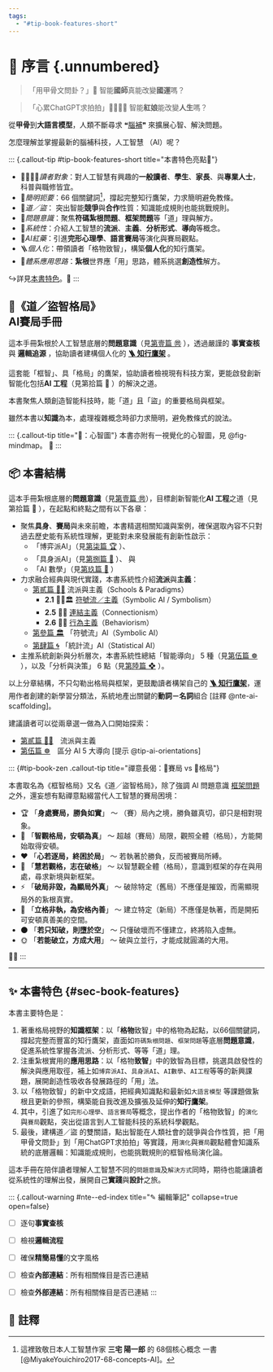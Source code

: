 ```yaml
---
tags:
  - "#tip-book-features-short"
---
```

# 🤗 序言 {.unnumbered}

> 「用甲骨文問卦？」🐢 智能**國師**真能改變**國運**嗎？

> 「心累ChatGPT求拍拍」👨‍👩‍👧‍👦 智能**紅娘**能改變**人生**嗎？

從**甲骨**到**大語言模型**，人類不斷尋求 ❝[腦補](glossary.zh-hant.md#def-mental-fill-in)❞ 來擴展心智、解決問題。 

怎麼理解並掌握最新的腦補科技，人工智慧 （AI）呢？

::: {.callout-tip #tip-book-features-short title="本書特色亮點💖"}
* 👨‍👩‍👧‍👦_讀者對象_：對人工智慧有興趣的**一般讀者**、**學生**、**家長**、與**專業人士**，科普與職修皆宜。
* 🏮_簡明扼要_：66 個關鍵詞[^66]，撐起完整知行鷹架，力求簡明避免教條。	
* 🤠_道／盜_： 突出智能**競爭**與**合作**性質：知識能成規則也能挑戰規則。
* 🐛_問題意識_：聚焦**符碼紮根問題**、**框架問題**等「道」理與解方。
* 🎄_系統性_：介紹人工智慧的**流派**、**主義**、**分析形式**、**導向**等概念。
* 💊_AI紅藥_：引進**完形心理學**、**語言賽局**等演化與賽局觀點。
* 🪜_個人化_：帶領讀者「格物致智」，構築**個人化**的知行鷹架。
* 🎍_體系應用思路_：**紮根**世界應「用」思路，體系挑選**創造性**解方。

↪️詳見[本書特色](#sec-book-features)。💖
:::

## 🎲《道／盜智格局》<br/>AI賽局手冊

這本手冊紮根於人工智慧底層的**問題意識**（見[第壹篇 ㉄](01----problematics.zh-hant) ），透過嚴謹的 **事實查核** 與 **邏輯追源** ，協助讀者建構個人化的 **[🪜 知行鷹架](notes-constructive_fill-in.zh-hant)** 。

這套能「框智」、具「格局」的鷹架，協助讀者檢視現有科技方案，更能啟發創新智能化包括**AI 工程**（見第拾篇 🌉 ）的解決之道。
 
本書聚焦人類創造智能科技時，能「道」且「盜」的重要格局與框架。

雖然本書以**知識**為本，處理複雜概念時卻力求簡明，避免教條式的說法。

::: {.callout-tip title="🌌：心智圖"}
本書亦附有一視覺化的心智圖，見 @fig-mindmap。
🌌
:::

## 📦 本書結構

這本手冊紮根底層的**問題意識**（見[第壹篇 ㉄](01----problematics.zh-hant)），目標創新智能化**AI 工程**之道（見第拾篇 🌉 ），在起點和終點之間有以下各章：

* 聚焦**具身**、**賽局**與未來前瞻，本書精選相關知識與案例，確保選取內容不只對過去歷史能有系統性理解，更能對未來發展能有創新性啟示：
	* 「博弈派AI」（見[第柒篇 🏆](07----game_ai.zh-hant) ）、
	* 「具身派AI」（見[第捌篇 🦾](08----embodied_ai.zh-hant) ）、 與
	* 「AI 數學」（見[第玖篇 📐](09----ai_math.zh-hant) ）
* 力求融合經典與現代實踐，本書系統性介紹**流派**與**主義**：
	* [第貳篇 🎏🏮](02----schools_paradigms.zh-hant) 流派與主義（Schools & Paradigms）
		* **2.1** 🎏🏮🏛️ [符號流／主義](02-01-symbolic_ai.zh-hant)（Symbolic AI / Symbolism）
		* **2.5** 🏮🧬 [連結主義](02-05-connectionism.zh-hant)（Connectionism）
		* **2.6** 🏮💪 [行為主義](02-06-behaviorism.zh-hant)（Behaviorism）
	* [第參篇 🏛️](03----symbolic_ai.zh-hant)  「符號流」AI（Symbolic AI）
	* [第肆篇 🌀](04----statistical_ai.zh-hant)  「統計流」AI（Statistical AI）
* 主推系統創新與分析層次，本書系統性總結「智能導向」 5 種（見[第伍篇 ☸](05----ai_orientations.zh-hant) ），以及「分析與決策」 6 點（見[第陸篇 ❖](06----analytics_decisions.zh-hant.md) ）。

以上分章結構，不只勾勒出格局與框架，更鼓勵讀者構架自己的 **[🪜 知行鷹架](notes-constructive_fill-in.zh-hant)**，運用作者創建的新學習分類法，系統地產出關鍵的**動詞－名詞**組合
[註釋 @nte-ai-scaffolding]。


建議讀者可以從兩章選一做為入口開始探索：

* [第貳篇 🎏🏮](02----schools_paradigms.zh-hant.md)　流派與主義
* [第伍篇 ☸](05----ai_orientations.zh-hant.md)　區分 AI 5 大導向 [提示 @tip-ai-orientations]

::: {#tip-book-zen .callout-tip title="禪意長偈：🎲賽局 vs 🏁格局"}

本書取名為《框智格局》又名《道／盜智格局》，除了強調 AI 問題意識 [框架問題](01-04-Frame_Problem.zh-hant.md) 之外，還妄想有點禪意點綴當代人工智慧的賽局困境：

- 🏆 「**身處賽局，勝負如實**」 〜 （賽）局內之境，勝負雖真切，卻只是相對現象。    
- 🧭 「**智觀格局，安頓為真**」 〜 超越（賽局）局限，觀照全體（格局），方能開始取得安頓。    
- ❤️ 「**心若逐局，終困於局**」 〜 若執著於勝負，反而被賽局所縛。    
- 🪷 「**慧若觀格，志在破格**」 〜 以智慧觀全體（格局），意識到框架的存在與用處，尋求新境與新框架。  
- ⚡ 「**破局非毀，為顯局外真**」 〜 破除特定（舊局）不應僅是摧毀，而需顯現局外的紥根真實。    
- 🏯 「**立格非執，為安格內善**」 〜 建立特定（新局）不應僅是執著，而是開拓可安頓真善美的空間。
- 🌑 「**若只知破，則墮於空**」 〜 只懂破壞而不懂建立，終將陷入虛無。    
- 🌞 「**若能破立，方成大用**」 〜 破與立並行，才能成就圓滿的大用。

🎲🏁
:::

*** 

## ✨ 本書特色 {#sec-book-features}

本書主要特色是：

1. 著重格局視野的**知識框架**：以「**格物**致智」中的格物為起點，以66個關鍵詞，撐起完整而豐富的知行鷹架，直面如`符碼紮根問題`、`框架問題`等底層**問題意識**，促進系統性掌握各流派、分析形式、等等「道」理。
2. 注重紮根實用的**應用思路**：以「格物**致智**」中的致智為目標，挑選具啟發性的解決與應用取徑，補上如`博弈派AI`、`具身派AI`、`AI數學`、`AI工程`等等的新興課題，展開創造性吸收各發展路徑的「用」法。
3. 以「格物致智」的新中文成語，把經典知識點和最新如`大語言模型` 等課題做紥根且更新的參照，構築能自我改進及擴張及延伸的**知行鷹架**。
4. 其中，引進了如`完形心理學`、`語言賽局`等概念，提出作者的「格物致智」的`演化`與`賽局`觀點，突出從語言到人工智能科技的系統科學觀點。
5. 最後，建構道／盜 的雙關語，點出智能在人類社會的競爭與合作性質，把「用甲骨文問卦」到「用ChatGPT求拍拍」等實踐，用`演化`與`賽局`觀點體會知識系統的底層邏輯：知識能成規則，也能挑戰規則的框智格局演化論。

這本手冊在陪伴讀者理解人工智慧不同的`問題意識`及`解決方式`同時，期待也能讓讀者從系統性的理解出發，展開自己**實踐**與**設計**之旅。


::: {.callout-warning #nte--ed-index title="✎ 編輯筆記" collapse=true open=false}
- [ ] 逐句**事實查核**
- [ ] 檢視**邏輯流程**    
- [ ] 確保**精簡易懂**的文字風格    
- [ ] 檢查**內部連結**：所有相關條目是否已連結    
- [ ] 檢查**外部連結**：所有相關條目是否已連結
:::


## 📌 註釋

[^66]:  這裡致敬日本人工智慧作家 **三宅 陽一郎** 的 68個核心概念 一書 [@MiyakeYouichiro2017-68-concepts-AI]。


